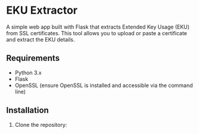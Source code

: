# EKU Extractor

A simple web app built with Flask that extracts Extended Key Usage (EKU) from SSL certificates. This tool allows you to upload or paste a certificate and extract the EKU details.

## Requirements

- Python 3.x
- Flask
- OpenSSL (ensure OpenSSL is installed and accessible via the command line)

## Installation

1. Clone the repository:

